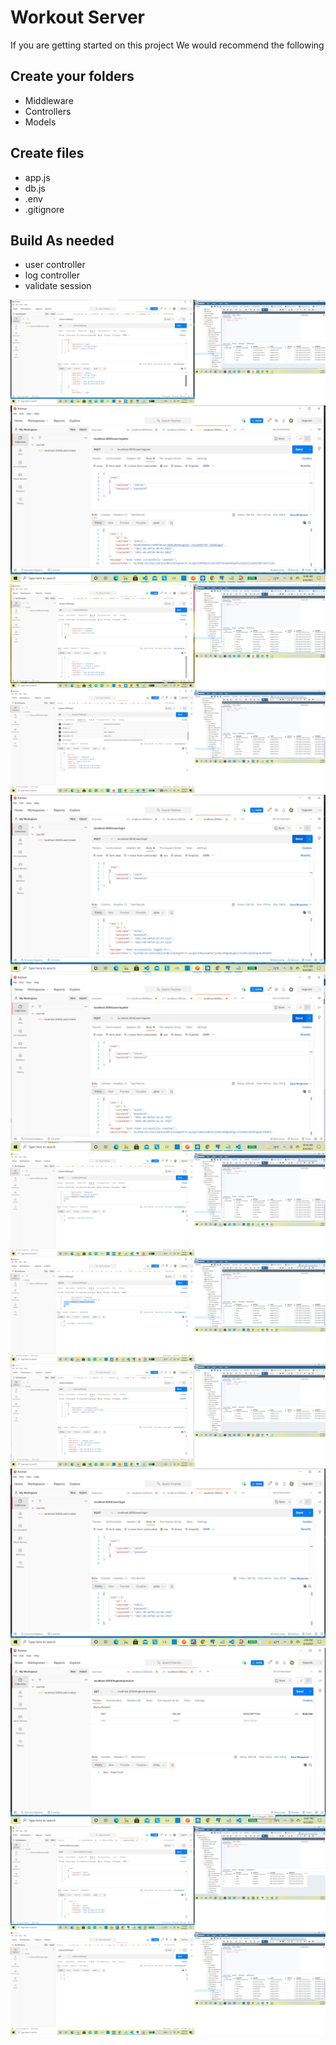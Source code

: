 # Workout Server

If you are getting started on this project We would recommend the following

## Create your folders

- Middleware
- Controllers
- Models

## Create files

- app.js
- db.js
- .env
- .gitignore

## Build As needed

- user controller
- log controller
- validate session

![](postman_ss/Postman_all_logs_for_individual.png)
![](postman_ss/Postman_bcrypt_register.png)
![](postman_ss/Postman_get_individual_by_id.png)
![](postman_ss/Postman_get_logs_by_id.png)
![](postman_ss/Postman_jwt_login.png)
![](postman_ss/Postman_jwt.png)
![](postman_ss/Postman_log_9_deleted.png)
![](postman_ss/Postman_log_9_there.png)
![](postman_ss/Postman_log_post.png)
![](postman_ss/Postman_login.png)
![](postman_ss/Postman_practice_route.png)
![](postman_ss/Postman_register.png)
![](postman_ss/Postman_update.png)




